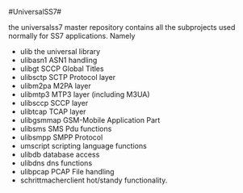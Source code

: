 #UniversalSS7#

the universalss7 master repository contains all the subprojects
used normally for SS7 applications. Namely


* ulib   the universal library
* ulibasn1   ASN1 handling
* ulibgt      SCCP Global Titles
* ulibsctp    SCTP Protocol layer
* ulibm2pa    M2PA layer
* ulibmtp3    MTP3 layer (including M3UA)
* ulibsccp    SCCP layer 
* ulibtcap    TCAP layer
* ulibgsmmap  GSM-Mobile Application Part
* ulibsms     SMS Pdu functions
* ulibsmpp    SMPP Protocol
* umscript    scripting language functions
* ulibdb      database access
* ulibdns     dns functions
* ulibpcap    PCAP File handling
* schrittmacherclient   hot/standy functionality.

